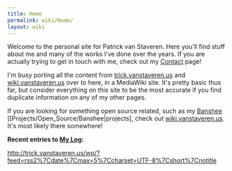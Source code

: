 ```yaml
---
title: Home
permalink: wiki/Home/
layout: wiki
---
```


Welcome to the personal site for Patrick van Staveren. Here you'll find
stuff about me and many of the works I've done over the years. If you
are actually trying to get in touch with me, check out my
[Contact](/wiki/Contact "wikilink") page!

I'm busy porting all the content from
[trick.vanstaveren.us](http://trick.vanstaveren.us) and
[wiki.vanstaveren.us](http://wiki.vanstaveren.us) over to here, in a
MediaWiki site. It's pretty basic thus far, but consider everything on
this site to be the most accurate if you find duplicate information on
any of my other pages.

If you are looking for something open source related, such as my
[Banshee](http://www.banshee-project.org)
\[\[Projects/Open\_Source/Banshee|projects\], check out
[wiki.vanstaveren.us](http://wiki.vanstaveren.us). It's most likely
there somewhere!

**Recent entries to [My Log](http://trick.vanstaveren.us/wp):**

<rss><http://trick.vanstaveren.us/wp/?feed=rss2%7Cdate%7Cmax=5%7Ccharset=UTF-8%7Cshort%7Cnotitle></rss>
